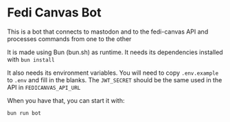 # Fedi Canvas Bot

This is a bot that connects to mastodon and to the fedi-canvas API and processes commands from one to the other

It is made using Bun (bun.sh) as runtime. It needs its dependencies installed with `bun install`

It also needs its environment variables. You will need to copy `.env.example` to `.env` and fill in the blanks. The `JWT_SECRET` should be the same used in the API in `FEDICANVAS_API_URL`

When you have that, you can start it with:
```
bun run bot
```
